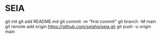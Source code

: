 # SEIA
git init
git add README.md
git commit -m "first commit"
git branch -M main
git remote add origin https://github.com/seiahq/seia.git
git push -u origin main
                
